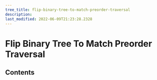 ```yaml
---
tree_title: flip-binary-tree-to-match-preorder-traversal
description: 
last_modified: 2022-06-09T21:23:28.2328
---
```


# Flip Binary Tree To Match Preorder Traversal

## Contents
